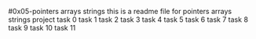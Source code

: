 #0x05-pointers arrays strings
this is a readme file for pointers arrays strings  project 
task 0
task 1
task 2
task 3
task 4
task 5
task 6
task 7
task 8
task 9
task 10
task 11

